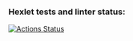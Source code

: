 ### Hexlet tests and linter status:
[![Actions Status](https://github.com/kristinakazlovskaya/frontend-project-lvl1/workflows/hexlet-check/badge.svg)](https://github.com/kristinakazlovskaya/frontend-project-lvl1/actions)